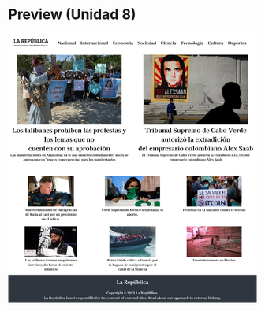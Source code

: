 # Preview (Unidad 8)
<div align="center">
  <img title="Preview.png" src="https://raw.githubusercontent.com/obxsgtgikryv/U8/main/preview.png"/>
</div>